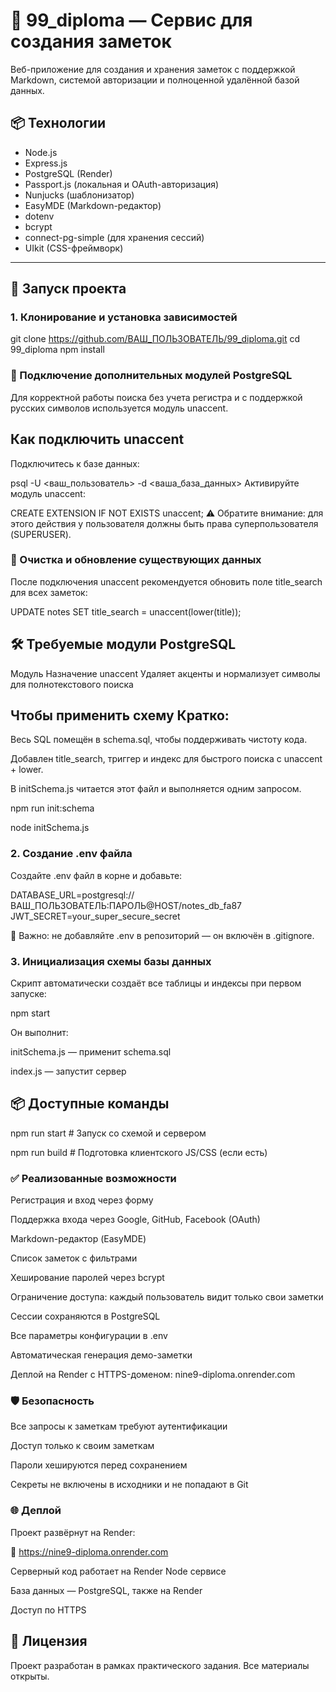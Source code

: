 # 📝 99_diploma — Сервис для создания заметок

Веб-приложение для создания и хранения заметок с поддержкой Markdown, системой авторизации и полноценной удалённой базой данных.

## 📦 Технологии

- Node.js
- Express.js
- PostgreSQL (Render)
- Passport.js (локальная и OAuth-авторизация)
- Nunjucks (шаблонизатор)
- EasyMDE (Markdown-редактор)
- dotenv
- bcrypt
- connect-pg-simple (для хранения сессий)
- UIkit (CSS-фреймворк)

---

## 🚀 Запуск проекта

### 1. Клонирование и установка зависимостей

git clone https://github.com/ВАШ_ПОЛЬЗОВАТЕЛЬ/99_diploma.git
cd 99_diploma
npm install


### 🔧 Подключение дополнительных модулей PostgreSQL
Для корректной работы поиска без учета регистра и с поддержкой русских символов используется модуль unaccent.

## Как подключить unaccent
Подключитесь к базе данных:

psql -U <ваш_пользователь> -d <ваша_база_данных>
Активируйте модуль unaccent:

CREATE EXTENSION IF NOT EXISTS unaccent;
⚠️ Обратите внимание: для этого действия у пользователя должны быть права суперпользователя (SUPERUSER).

### 🧼 Очистка и обновление существующих данных
После подключения unaccent рекомендуется обновить поле title_search для всех заметок:

UPDATE notes SET title_search = unaccent(lower(title));
## 🛠 Требуемые модули PostgreSQL
Модуль	Назначение
unaccent	Удаляет акценты и нормализует символы для полнотекстового поиска

## Чтобы применить схему Кратко:

Весь SQL помещён в schema.sql, чтобы поддерживать чистоту кода.

Добавлен title_search, триггер и индекс для быстрого поиска с unaccent + lower.

В initSchema.js читается этот файл и выполняется одним запросом.


npm run init:schema

node initSchema.js

### 2. Создание .env файла
Создайте .env файл в корне и добавьте:

DATABASE_URL=postgresql://ВАШ_ПОЛЬЗОВАТЕЛЬ:ПАРОЛЬ@HOST/notes_db_fa87
JWT_SECRET=your_super_secure_secret

🔐 Важно: не добавляйте .env в репозиторий — он включён в .gitignore.

### 3. Инициализация схемы базы данных
Скрипт автоматически создаёт все таблицы и индексы при первом запуске:

npm start

Он выполнит:

initSchema.js — применит schema.sql

index.js — запустит сервер

## 📦 Доступные команды

npm run start     # Запуск со схемой и сервером

npm run build     # Подготовка клиентского JS/CSS (если есть)

### ✅ Реализованные возможности
Регистрация и вход через форму

Поддержка входа через Google, GitHub, Facebook (OAuth)

Markdown-редактор (EasyMDE)

Список заметок с фильтрами

Хеширование паролей через bcrypt

Ограничение доступа: каждый пользователь видит только свои заметки

Сессии сохраняются в PostgreSQL

Все параметры конфигурации в .env

Автоматическая генерация демо-заметки

Деплой на Render с HTTPS-доменом: nine9-diploma.onrender.com

### 🛡 Безопасность
Все запросы к заметкам требуют аутентификации

Доступ только к своим заметкам

Пароли хешируются перед сохранением

Секреты не включены в исходники и не попадают в Git

### 🌐 Деплой
Проект развёрнут на Render:

🔗 https://nine9-diploma.onrender.com

Серверный код работает на Render Node сервисе

База данных — PostgreSQL, также на Render

Доступ по HTTPS

## 🔄 Лицензия
Проект разработан в рамках практического задания. Все материалы открыты.
